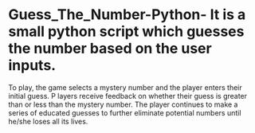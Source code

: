 # Guess_The_Number-Python- It is a small python script which guesses the number based on the user inputs.
To play, the game selects a mystery number and the player enters their initial guess. P
layers receive feedback on whether their guess is greater than or less than the mystery number. 
The player continues to make a series of educated guesses to further eliminate potential numbers until he/she loses all its lives.

